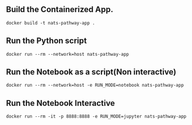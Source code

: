 ## Build the Containerized App.

```
docker build -t nats-pathway-app .
```

## Run the Python script

```
docker run --rm --network=host nats-pathway-app
```

## Run the Notebook as a script(Non interactive)

```
docker run --rm --network=host -e RUN_MODE=notebook nats-pathway-app
```

## Run the Notebook Interactive


```
docker run --rm -it -p 8888:8888 -e RUN_MODE=jupyter nats-pathway-app
```